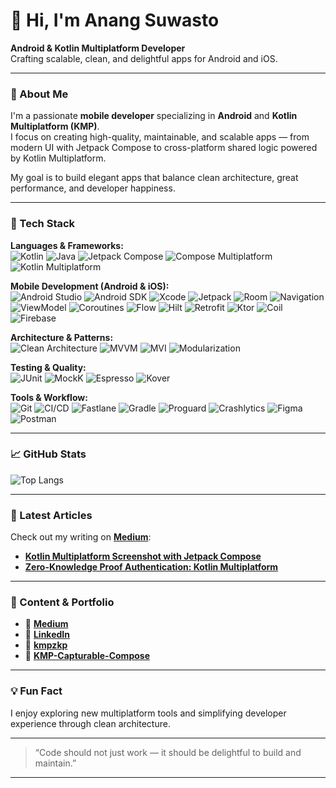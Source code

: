 # 👋 Hi, I'm Anang Suwasto

**Android & Kotlin Multiplatform Developer**  
Crafting scalable, clean, and delightful apps for Android and iOS.

---

### 🚀 About Me
I'm a passionate **mobile developer** specializing in **Android** and **Kotlin Multiplatform (KMP)**.  
I focus on creating high-quality, maintainable, and scalable apps — from modern UI with Jetpack Compose to cross-platform shared logic powered by Kotlin Multiplatform.

My goal is to build elegant apps that balance clean architecture, great performance, and developer happiness.

---

### 🧠 Tech Stack

**Languages & Frameworks:**  
![Kotlin](https://img.shields.io/badge/Kotlin-%230095D5.svg?style=for-the-badge&logo=kotlin&logoColor=white)
![Java](https://img.shields.io/badge/Java-%23ED8B00.svg?style=for-the-badge&logo=openjdk&logoColor=white)
![Jetpack Compose](https://img.shields.io/badge/Jetpack_Compose-%2302569B.svg?style=for-the-badge&logo=jetpackcompose&logoColor=white)
![Compose Multiplatform](https://img.shields.io/badge/Compose_Multiplatform-%236659CF.svg?style=for-the-badge&logo=kotlin&logoColor=white)
![Kotlin Multiplatform](https://img.shields.io/badge/Kotlin_Multiplatform-%236659CF.svg?style=for-the-badge&logo=kotlin&logoColor=white)

**Mobile Development (Android & iOS):**  
![Android Studio](https://img.shields.io/badge/Android_Studio-%233DDC84.svg?style=for-the-badge&logo=androidstudio&logoColor=white)
![Android SDK](https://img.shields.io/badge/Android_SDK-%233DDC84.svg?style=for-the-badge&logo=android&logoColor=white)
![Xcode](https://img.shields.io/badge/Xcode-%23147EFB.svg?style=for-the-badge&logo=xcode&logoColor=white)
![Jetpack](https://img.shields.io/badge/Jetpack_Libraries-%233DDC84.svg?style=for-the-badge&logo=android&logoColor=white)
![Room](https://img.shields.io/badge/Room-%23007396.svg?style=for-the-badge&logo=sqlite&logoColor=white)
![Navigation](https://img.shields.io/badge/Navigation-%23007396.svg?style=for-the-badge&logo=android&logoColor=white)
![ViewModel](https://img.shields.io/badge/ViewModel-%23007396.svg?style=for-the-badge&logo=android&logoColor=white)
![Coroutines](https://img.shields.io/badge/Coroutines-%230095D5.svg?style=for-the-badge&logo=kotlin&logoColor=white)
![Flow](https://img.shields.io/badge/Flow-%230095D5.svg?style=for-the-badge&logo=kotlin&logoColor=white)
![Hilt](https://img.shields.io/badge/Hilt-%23323330.svg?style=for-the-badge&logo=dagger&logoColor=white)
![Retrofit](https://img.shields.io/badge/Retrofit-%23007396.svg?style=for-the-badge&logo=square&logoColor=white)
![Ktor](https://img.shields.io/badge/Ktor-%23007ACC.svg?style=for-the-badge&logo=ktor&logoColor=white)
![Coil](https://img.shields.io/badge/Coil-%23000000.svg?style=for-the-badge&logo=android&logoColor=white)
![Firebase](https://img.shields.io/badge/Firebase-%23FFCA28.svg?style=for-the-badge&logo=firebase&logoColor=black)

**Architecture & Patterns:**  
![Clean Architecture](https://img.shields.io/badge/Clean_Architecture-%23007396.svg?style=for-the-badge&logo=android&logoColor=white)
![MVVM](https://img.shields.io/badge/MVVM-%236659CF.svg?style=for-the-badge&logo=kotlin&logoColor=white)
![MVI](https://img.shields.io/badge/MVI-%236659CF.svg?style=for-the-badge&logo=kotlin&logoColor=white)
![Modularization](https://img.shields.io/badge/Modularization-%23323330.svg?style=for-the-badge&logo=android&logoColor=white)

**Testing & Quality:**  
![JUnit](https://img.shields.io/badge/JUnit-%2325A162.svg?style=for-the-badge&logo=junit5&logoColor=white)
![MockK](https://img.shields.io/badge/MockK-%230095D5.svg?style=for-the-badge&logo=kotlin&logoColor=white)
![Espresso](https://img.shields.io/badge/Espresso-%23323330.svg?style=for-the-badge&logo=android&logoColor=white)
![Kover](https://img.shields.io/badge/Code_Coverage-%23000000.svg?style=for-the-badge&logo=gradle&logoColor=white)

**Tools & Workflow:**  
![Git](https://img.shields.io/badge/Git-%23F05033.svg?style=for-the-badge&logo=git&logoColor=white)
![CI/CD](https://img.shields.io/badge/CI%2FCD-%232088FF.svg?style=for-the-badge&logo=githubactions&logoColor=white)
![Fastlane](https://img.shields.io/badge/Fastlane-%23000000.svg?style=for-the-badge&logo=fastlane&logoColor=white)
![Gradle](https://img.shields.io/badge/Gradle-%2302303A.svg?style=for-the-badge&logo=gradle&logoColor=white)
![Proguard](https://img.shields.io/badge/Proguard-%23000000.svg?style=for-the-badge&logo=android&logoColor=white)
![Crashlytics](https://img.shields.io/badge/Crashlytics-%23FFCA28.svg?style=for-the-badge&logo=firebase&logoColor=black)
![Figma](https://img.shields.io/badge/Figma-%23F24E1E.svg?style=for-the-badge&logo=figma&logoColor=white)
![Postman](https://img.shields.io/badge/Postman-%23FF6C37.svg?style=for-the-badge&logo=postman&logoColor=white)

---

### 📈 GitHub Stats

![Top Langs](https://github-readme-stats.vercel.app/api/top-langs/?username=anang-suwasto&layout=compact&theme=default)

---

### 📝 Latest Articles
Check out my writing on **[Medium](https://medium.com/@anang-suwasto)**:
- **[Kotlin Multiplatform Screenshot with Jetpack Compose](https://medium.com/@suwasto.anang/kotlin-multiplatform-screenshot-library-for-jetpack-compose-2f5afc519f74)** 
- **[Zero-Knowledge Proof Authentication: Kotlin Multiplatform](https://medium.com/@suwasto.anang/zero-knowledge-proof-authentication-kotlin-multiplatform-2e69bb8f2a0f)**

---

### 🎥 Content & Portfolio
- 💼 **[Medium](https://medium.com/@suwasto.anang)** 
- 💬 **[LinkedIn](https://www.linkedin.com/in/anangs/)** 
- 💼 **[kmpzkp](https://github.com/suwasto/kmpzkp)**
- 💼 **[KMP-Capturable-Compose](https://github.com/suwasto/KMP-Capturable-Compose)**

---

### 💡 Fun Fact
I enjoy exploring new multiplatform tools and simplifying developer experience through clean architecture.

---

> “Code should not just work — it should be delightful to build and maintain.”

---
